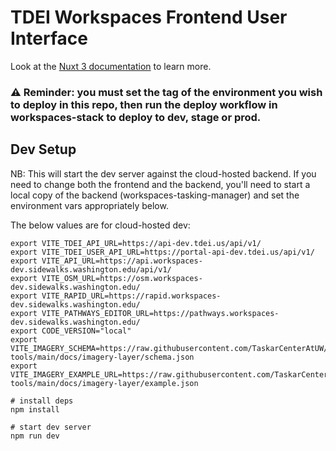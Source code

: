 # TDEI Workspaces Frontend User Interface

Look at the [Nuxt 3 documentation](https://nuxt.com/docs/getting-started/introduction) to learn more.

### ⚠️ Reminder: you must set the tag of the environment you wish to deploy in this repo, then run the deploy workflow in workspaces-stack to deploy to dev, stage or prod.

## Dev Setup

NB: This will start the dev server against the cloud-hosted backend. If you need to change both the frontend and the backend, you'll
need to start a local copy of the backend (workspaces-tasking-manager) and set the environment vars appropriately below.

The below values are for cloud-hosted dev:

```
export VITE_TDEI_API_URL=https://api-dev.tdei.us/api/v1/
export VITE_TDEI_USER_API_URL=https://portal-api-dev.tdei.us/api/v1/
export VITE_API_URL=https://api.workspaces-dev.sidewalks.washington.edu/api/v1/
export VITE_OSM_URL=https://osm.workspaces-dev.sidewalks.washington.edu/
export VITE_RAPID_URL=https://rapid.workspaces-dev.sidewalks.washington.edu/
export VITE_PATHWAYS_EDITOR_URL=https://pathways.workspaces-dev.sidewalks.washington.edu/
export CODE_VERSION="local"
export VITE_IMAGERY_SCHEMA=https://raw.githubusercontent.com/TaskarCenterAtUW/tdei-tools/main/docs/imagery-layer/schema.json
export VITE_IMAGERY_EXAMPLE_URL=https://raw.githubusercontent.com/TaskarCenterAtUW/tdei-tools/main/docs/imagery-layer/example.json

# install deps
npm install

# start dev server
npm run dev
```
